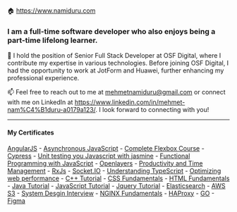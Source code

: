 🏠 https://www.namiduru.com

### I am a full-time software developer who also enjoys being a part-time lifelong learner.

🔭 I hold the position of Senior Full Stack Developer at OSF Digital, where I contribute my expertise in various technologies. Before joining OSF Digital, I had the opportunity to work at JotForm and Huawei, further enhancing my professional experience.

📫 Feel free to reach out to me at mehmetnamiduru@gmail.com or connect with me on LinkedIn at https://www.linkedin.com/in/mehmet-nam%C4%B1duru-a0179a123/. I look forward to connecting with you!

---

#### My Certificates

[AngularJS](https://github.com/namiduru/namiduru/blob/main/Certificates/angularjs.pdf) -
[Asynchronous JavaScript](https://github.com/namiduru/namiduru/blob/main/Certificates/async-javascript.pdf) -
[Complete Flexbox Course](https://github.com/namiduru/namiduru/blob/main/Certificates/css-flexbox.pdf) -
[Cypress](https://github.com/namiduru/namiduru/blob/main/Certificates/cypress.pdf) -
[Unit testing you Javascript with jasmine](https://github.com/namiduru/namiduru/blob/main/Certificates/jasmine.pdf) -
[Functional Programming with JavaScript](https://github.com/namiduru/namiduru/blob/main/Certificates/javascript-functional-programming.pdf) -
[Openlayers](https://github.com/namiduru/namiduru/blob/main/Certificates/open-layers.pdf) -
[Productivity and Time Management](https://github.com/namiduru/namiduru/blob/main/Certificates/productivity.pdf) -
[RxJs](https://github.com/namiduru/namiduru/blob/main/Certificates/rxjs.pdf) -
[Socket.IO](https://github.com/namiduru/namiduru/blob/main/Certificates/socket-io.pdf) -
[Understanding TypeScript](https://github.com/namiduru/namiduru/blob/main/Certificates/typescript.pdf) -
[Optimizing web performance](https://github.com/namiduru/namiduru/blob/main/Certificates/web-performance.pdf) -
[C++ Tutorial](https://github.com/namiduru/namiduru/blob/main/Certificates/c++-tutorial.pdf) -
[CSS Fundamentals](https://github.com/namiduru/namiduru/blob/main/Certificates/css-fundamentals.pdf) -
[HTML Fundamentals](https://github.com/namiduru/namiduru/blob/main/Certificates/html-fundamentals.pdf) -
[Java Tutorial](https://github.com/namiduru/namiduru/blob/main/Certificates/java-tutorial.pdf) -
[JavaScript Tutorial](https://github.com/namiduru/namiduru/blob/main/Certificates/javascript-tutorial.pdf) -
[Jquery Tutorial](https://github.com/namiduru/namiduru/blob/main/Certificates/jquery-tutorial.pdf) -
[Elasticsearch](https://github.com/namiduru/namiduru/blob/main/Certificates/elasticsearch.pdf) -
[AWS S3](https://github.com/namiduru/namiduru/blob/main/Certificates/aws-s3.pdf) -
[System Desgin Interview](https://github.com/namiduru/namiduru/blob/main/Certificates/system-design-interview.pdf) -
[NGINX Fundamentals](https://github.com/namiduru/namiduru/blob/main/Certificates/nginx-fundamentals.pdf) -
[HAProxy](https://github.com/namiduru/namiduru/blob/main/Certificates/haproxy.pdf) -
[GO](https://github.com/namiduru/namiduru/blob/main/Certificates/go.pdf) -
[Figma](https://github.com/namiduru/namiduru/blob/main/Certificates/figma-essentials.pdf)
